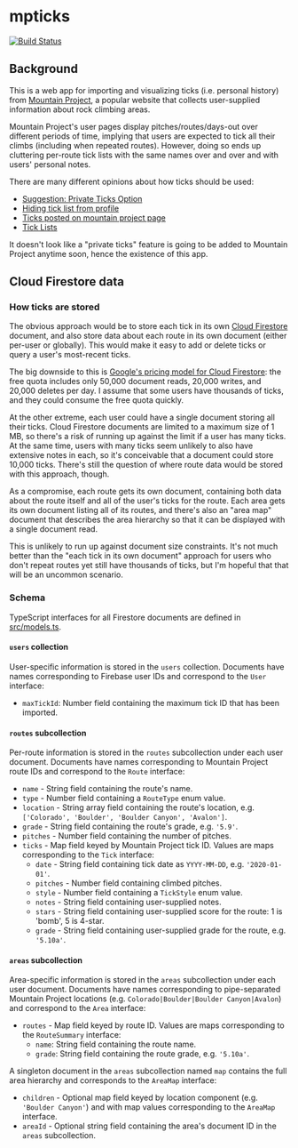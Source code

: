 # mpticks

[![Build Status](https://travis-ci.org/derat/mpticks.svg?branch=master)](https://travis-ci.org/derat/mpticks)

## Background

This is a web app for importing and visualizing ticks (i.e. personal history)
from [Mountain Project], a popular website that collects user-supplied
information about rock climbing areas.

Mountain Project's user pages display pitches/routes/days-out over different
periods of time, implying that users are expected to tick all their climbs
(including when repeated routes). However, doing so ends up cluttering per-route
tick lists with the same names over and over and with users' personal notes.

There are many different opinions about how ticks should be used:

*   [Suggestion: Private Ticks Option]
*   [Hiding tick list from profile]
*   [Ticks posted on mountain project page]
*   [Tick Lists]

It doesn't look like a "private ticks" feature is going to be added to Mountain
Project anytime soon, hence the existence of this app.

[Mountain Project]: https://www.mountainproject.com/
[Suggestion: Private Ticks Option]: https://www.mountainproject.com/forum/topic/111808954/suggestion-private-ticks-option
[Hiding tick list from profile]: https://www.mountainproject.com/forum/topic/113634433/hiding-tick-list-from-profile
[Ticks posted on mountain project page]: https://www.mountainproject.com/forum/topic/107421753/ticks-posted-on-mountain-project-page
[Tick Lists]: https://www.mountainproject.com/forum/topic/106511221/tick-lists

## Cloud Firestore data

### How ticks are stored

The obvious approach would be to store each tick in its own [Cloud Firestore]
document, and also store data about each route in its own document (either
per-user or globally). This would make it easy to add or delete ticks or query a
user's most-recent ticks.

The big downside to this is [Google's pricing model for Cloud Firestore]: the
free quota includes only 50,000 document reads, 20,000 writes, and 20,000
deletes per day. I assume that some users have thousands of ticks, and they
could consume the free quota quickly.

At the other extreme, each user could have a single document storing all their
ticks. Cloud Firestore documents are limited to a maximum size of 1 MB, so
there's a risk of running up against the limit if a user has many ticks. At the
same time, users with many ticks seem unlikely to also have extensive notes in
each, so it's conceivable that a document could store 10,000 ticks. There's
still the question of where route data would be stored with this approach,
though.

As a compromise, each route gets its own document, containing both data about
the route itself and all of the user's ticks for the route. Each area gets its
own document listing all of its routes, and there's also an "area map" document
that describes the area hierarchy so that it can be displayed with a single
document read.

This is unlikely to run up against document size constraints. It's not much
better than the "each tick in its own document" approach for users who don't
repeat routes yet still have thousands of ticks, but I'm hopeful that that will
be an uncommon scenario.

[Cloud Firestore]: https://firebase.google.com/docs/firestore
[Google's pricing model for Cloud Firestore]: https://firebase.google.com/docs/firestore/quotas

### Schema

TypeScript interfaces for all Firestore documents are defined in
[src/models.ts](./src/models.ts).

#### `users` collection

User-specific information is stored in the `users` collection. Documents have
names corresponding to Firebase user IDs and correspond to the `User` interface:

*   `maxTickId`: Number field containing the maximum tick ID that has been
    imported.

#### `routes` subcollection

Per-route information is stored in the `routes` subcollection under each user
document. Documents have names corresponding to Mountain Project route IDs and
correspond to the `Route` interface:

*   `name` - String field containing the route's name.
*   `type` - Number field containing a `RouteType` enum value.
*   `location` - String array field containing the route's location, e.g.
    `['Colorado', 'Boulder', 'Boulder Canyon', 'Avalon']`.
*   `grade` - String field containing the route's grade, e.g. `'5.9'`.
*   `pitches` - Number field containing the number of pitches.
*   `ticks` - Map field keyed by Mountain Project tick ID. Values are maps
    corresponding to the `Tick` interface:
    *   `date` - String field containing tick date as `YYYY-MM-DD`, e.g.
        `'2020-01-01'`.
    *   `pitches` - Number field containing climbed pitches.
    *   `style` - Number field containing a `TickStyle` enum value.
    *   `notes` - String field containing user-supplied notes.
    *   `stars` - String field containing user-supplied score for the route: 1
        is 'bomb', 5 is 4-star.
    *   `grade` - String field containing user-supplied grade for the route,
        e.g. `'5.10a'`.

#### `areas` subcollection

Area-specific information is stored in the `areas` subcollection under each user
document. Documents have names corresponding to pipe-separated Mountain Project
locations (e.g. `Colorado|Boulder|Boulder Canyon|Avalon`) and correspond to the
`Area` interface:

*   `routes` - Map field keyed by route ID. Values are maps corresponding to the
    `RouteSummary` interface:
    *   `name`: String field containing the route name.
    *   `grade`: String field containing the route grade, e.g. `'5.10a'`.

A singleton document in the `areas` subcollection named `map` contains the full
area hierarchy and corresponds to the `AreaMap` interface:

*   `children` - Optional map field keyed by location component (e.g. `'Boulder
    Canyon'`) and with map values corresponding to the `AreaMap` interface.
*   `areaId` - Optional string field containing the area's document ID in the
    `areas` subcollection.
